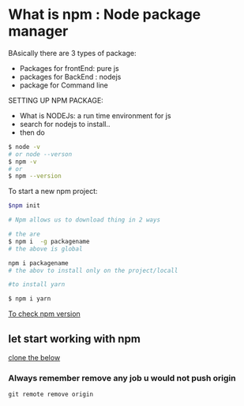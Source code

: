 # What is npm : Node package manager

BAsically there are 3 types of package:

- Packages for frontEnd: pure js
- packages for BackEnd : nodejs
- package for Command line

SETTING UP NPM PACKAGE:

- What is NODEJs: a run time environment for js
- search for nodejs to install..
- then do

```bash
$ node -v
# or node --verson
$ npm -v 
# or 
$ npm --version
```

To start a new npm project:

```bash
$npm init
```

```bash
# Npm allows us to download thing in 2 ways

# the are
$ npm i  -g packagename
# the above is global

npm i packagename
# the abov to install only on the project/locall

#to install yarn

$ npm i yarn
```

[To check npm version](https://semver.npmjs.com/)

## let start working with npm

[clone the below](https://github.com/cobiwave/simplefolio)

### Always remember remove any job u would not push origin

``` git remote remove origin ```
